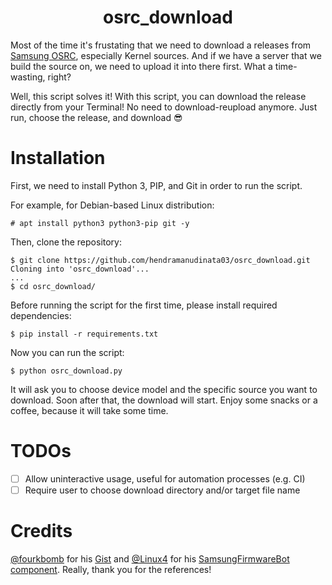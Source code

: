 <div align="center">
    <h1>osrc_download</h1>
</div>

Most of the time it's frustating that we need to download a releases from [Samsung OSRC](https://opensource.samsung.com), especially Kernel sources. And if we have a server that we build the source on, we need to upload it into there first. What a time-wasting, right?

Well, this script solves it! With this script, you can download the release directly from your Terminal! No need to download-reupload anymore. Just run, choose the release, and download 😎

# Installation

First, we need to install Python 3, PIP, and Git in order to run the script.

For example, for Debian-based Linux distribution:

```
# apt install python3 python3-pip git -y
```

Then, clone the repository:

```
$ git clone https://github.com/hendramanudinata03/osrc_download.git
Cloning into 'osrc_download'...
...
$ cd osrc_download/
```

Before running the script for the first time, please install required dependencies:

```
$ pip install -r requirements.txt
```

Now you can run the script:

```
$ python osrc_download.py
```

It will ask you to choose device model and the specific source you want to download. Soon after that, the download will start. Enjoy some snacks or a coffee, because it will take some time.

# TODOs

- [ ] Allow uninteractive usage, useful for automation processes (e.g. CI)
- [ ] Require user to choose download directory and/or target file name

# Credits

[@fourkbomb](https://github.com/fourkbomb) for his [Gist](https://gist.github.com/fourkbomb/9f0aeadb5b300a4fdd23559c368d75dd) and [@Linux4](https://github.com/Linux4) for his [SamsungFirmwareBot component](https://github.com/Linux4/SamsungFirmwareBot/blob/master/src/main/java/de/linux4/samsungfwbot/SamsungKernelInfo.java). Really, thank you for the references!
